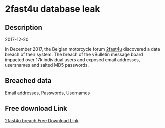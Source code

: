 # 2fast4u database leak

## Description

2017-12-20

In December 2017, the Belgian motorcycle forum <a href="https://www.2fast4u.be" target="_blank" rel="noopener">2fast4u</a> discovered a data breach of their system. The breach of the vBulletin message board impacted over 17k individual users and exposed email addresses, usersnames and salted MD5 passwords.

## Breached data

Email addresses, Passwords, Usernames

## Free download Link

[2fast4u breach Free Download Link](https://link-to.net/1229997/30.262667370137496/dynamic/?r=aHR0cHM6Ly93d3cubWVkaWFmaXJlLmNvbS92aWV3L3ViN2tReGtKbE1tZGJtdS8yZmFzdDR1LmJlL2ZpbGU=)